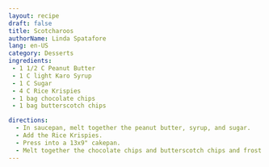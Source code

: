 ```yaml
---
layout: recipe
draft: false
title: Scotcharoos
authorName: Linda Spatafore
lang: en-US
category: Desserts
ingredients:
 - 1 1/2 C Peanut Butter
 - 1 C light Karo Syrup
 - 1 C Sugar
 - 4 C Rice Krispies
 - 1 bag chocolate chips
 - 1 bag butterscotch chips

directions:
  - In saucepan, melt together the peanut butter, syrup, and sugar.
  - Add the Rice Krispies.
  - Press into a 13x9" cakepan.
  - Melt together the chocolate chips and butterscotch chips and frost.
---
```

